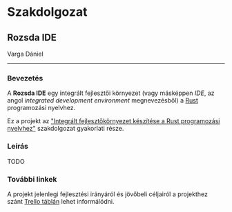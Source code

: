 # Szakdolgozat

## Rozsda IDE

Varga Dániel

---

### Bevezetés

A **Rozsda IDE** egy integrált fejlesztői környezet (vagy másképpen *IDE*, az angol *integrated development environment* megnevezésből) a [Rust](https://www.rust-lang.org/) programozási nyelvhez.

Ez a projekt az ["Integrált fejlesztőkörnyezet készítése a Rust programozási nyelvhez"](https://github.com/varga-daniel/szakdolgozat) szakdolgozat gyakorlati része.

### Leírás

TODO

### További linkek

A projekt jelenlegi fejlesztési irányáról és jövőbeli céljairól a projekthez szánt [Trello táblán](https://trello.com/b/VKM7MbeT) lehet informálódni.